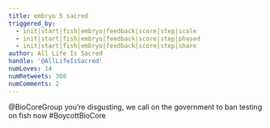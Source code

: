 ```yaml
---
title: embryo 5 sacred
triggered_by:
  - init|start|fish|embryo|feedback|score|step|scale
  - init|start|fish|embryo|feedback|score|step|phased
  - init|start|fish|embryo|feedback|score|step|share
author: All Life Is Sacred
handle: '@AllLifeIsSacred'
numLoves: 14
numRetweets: 308
numComments: 2
---
```

@BioCoreGroup you’re disgusting, we call on the government to ban testing on fish now #BoycottBioCore
